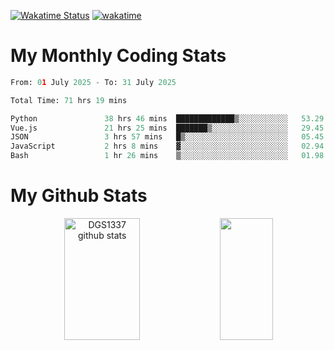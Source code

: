 [![Wakatime Status](https://github.com/noopurphalak/noopurphalak/workflows/wakatime-status-update/badge.svg)](https://github.com/noopurphalak/noopurphalak/actions/workflows/main.yml)
[![wakatime](https://wakatime.com/badge/user/80ace140-ef40-4fdd-b8ed-f3be3d2e1aea.svg)](https://wakatime.com/@80ace140-ef40-4fdd-b8ed-f3be3d2e1aea)

# My Monthly Coding Stats

<!--START_SECTION:waka-->

```python
From: 01 July 2025 - To: 31 July 2025

Total Time: 71 hrs 19 mins

Python               38 hrs 46 mins  █████████████▒░░░░░░░░░░░   53.29 %
Vue.js               21 hrs 25 mins  ███████▒░░░░░░░░░░░░░░░░░   29.45 %
JSON                 3 hrs 57 mins   █▒░░░░░░░░░░░░░░░░░░░░░░░   05.45 %
JavaScript           2 hrs 8 mins    ▓░░░░░░░░░░░░░░░░░░░░░░░░   02.94 %
Bash                 1 hr 26 mins    ▒░░░░░░░░░░░░░░░░░░░░░░░░   01.98 %
```

<!--END_SECTION:waka-->

# My Github Stats
<div style="text-align: center;">
  <img width="49%" height="195px" src="https://github-readme-stats-sigma-five.vercel.app/api?username=noopurphalak&show_icons=true&count_private=true&hide_border=true&title_color=00FFFF&icon_color=00FFFF&text_color=00FFFF&bg_color=0d1117" alt="DGS1337 github stats" />
  <img width="41%" height="195px" src="https://github-readme-stats-sigma-five.vercel.app/api/top-langs/?username=noopurphalak&layout=compact&hide_border=true&title_color=00FFFF&text_color=00FFFF&bg_color=0d1117" />
</div>
